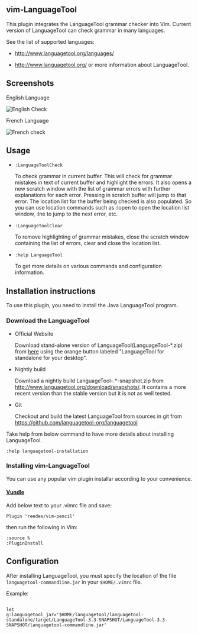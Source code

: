 vim-LanguageTool
----------------

This plugin integrates the LanguageTool grammar checker into Vim.  Current
version of LanguageTool can check grammar in many languages.

See the list of supported languages:

* http://www.languagetool.org/languages/

* http://www.languagetool.org/ or more information about LanguageTool.


## Screenshots

English Language

![English
Check](http://dominique.pelle.free.fr/pic/LanguageToolVimPlugin_en.png)

French Language

![French check](http://dominique.pelle.free.fr/pic/LanguageToolVimPlugin_fr.png)


## Usage

* `:LanguageToolCheck`

  To check grammar in current buffer.  This will check for grammar mistakes in
  text of current buffer and highlight the errors. It also opens a new scratch
  window with the list of grammar errors with further explanations for each
  error.  Pressing <Enter> in scratch buffer will jump to that error. The
  location list for the buffer being checked is also populated.  So you can use
  location commands such as :lopen to open the location list window, :lne to
  jump to the next error, etc.

* `:LanguageToolClear`

  To remove highlighting of grammar mistakes, close the scratch window
  containing the list of errors, clear and close the location list.

* `:help LanguageTool`

  To get more details on various commands and configuration information.


## Installation instructions

To use this plugin, you need to install the Java LanguageTool program.

### Download the LanguageTool

* Official Website

  Download stand-alone version of
  LanguageTool(LanguageTool-\*.zip) from
  [here](http://www.languagetool.org/) using the orange button labeled
  "LanguageTool for standalone for your desktop".

* Nightly build

  Download a nightly build LanguageTool-.\*-snapshot.zip from
  http://www.languagetool.org/download/snapshots/. It contains a more recent
  version than the stable version but it is not as well tested. 

* Git

  Checkout and build the latest LanguageTool from sources in git from https://github.com/languagetool-org/languagetool

Take help from below command to have more details about installing LanguageTool.

```
:help languagetool-installation
```

### Installing vim-LanguageTool

You can use any popular vim plugin installar according to your convenience.

#### [Vundle](https://github.com/VundleVim/Vundle.vim)

Add below text to your .vimrc file and save:

```
Plugin 'reedes/vim-pencil'
```

then run the following in Vim:

```
:source %
:PluginInstall
```

## Configuration

After installing LanguageTool, you must specify the location of the file
`languagetool-commandline.jar` in your `$HOME/.vimrc` file.

Example:

```

let
g:languagetool_jar='$HOME/languagetool/languagetool-standalone/target/LanguageTool-3.3-SNAPSHOT/LanguageTool-3.3-SNAPSHOT/languagetool-commandline.jar'

```
